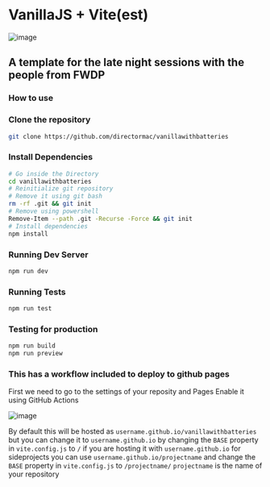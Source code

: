 # VanillaJS + Vite(est)
![image](https://github.com/directormac/vanillawithbatteries/assets/5866196/d6c4b661-2cbd-44e7-841d-987c476d01cb)

## A template for the late night sessions with the people from FWDP

### How to use

### Clone the repository

```bash
git clone https://github.com/directormac/vanillawithbatteries
```
### Install Dependencies

```bash
# Go inside the Directory
cd vanillawithbatteries
# Reinitialize git repository
# Remove it using git bash
rm -rf .git && git init
# Remove using powershell
Remove-Item --path .git -Recurse -Force && git init
# Install dependencies
npm install
```

### Running Dev Server

```bash
npm run dev
```
### Running Tests

```bash 
npm run test
```

### Testing for production

```bash
npm run build
npm run preview
```

### This has a workflow included to deploy to github pages

First we need to go to the settings of your reposity and Pages Enable it using GitHub Actions

![image](https://github.com/directormac/vanillawithbatteries/assets/5866196/bbe43a4d-f2c2-4be4-8706-3634ae1fb7d6)


By default this will be hosted as `username.github.io/vanillawithbatteries` but you can change it to `username.github.io` 
by changing the `BASE` property in `vite.config.js` to `/` if you are hosting it with `username.github.io`
for sideprojects you can use `username.github.io/projectname` and change the `BASE` property in `vite.config.js` to `/projectname/`
`projectname` is the name of your repository



